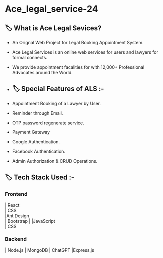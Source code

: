 # Ace_legal_service-24


## 🏷️ What is Ace Legal Sevices?

- An Orignal Web Project for Legal Booking Appointment System.
- Ace Legal Services is an online web services for users and lawyers for formal connects.
- We provide appointment facalities for with 12,000+ Professional Advocates around the World.

- ## 🏷️ Special Features of ALS :-

- Appointment Booking of a Lawyer by User.
- Reminder through Email.
- OTP password regenerate service.
- Payment Gateway
- Google Authentication.
- Facebook Authentication.
- Admin Authorization & CRUD Operations.

## 🏷️ Tech Stack Used :-

### Frontend

  | React  
  | CSS      
  |Ant Design                                                                                                                                                  
  | Bootstrap                                                                                                                                                             |     |JavaScript  
  | CSS 


  ### Backend

| Node.js                                                                                                                                                                     | MongoDB                                                                                                                                                                    | ChatGPT 
|Express.js 
